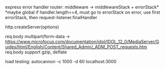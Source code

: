 express error handler
  router: middleware -> middlewareStack + errorStack*    *maybe global
  if handler.length==4, must go to errorStack
  on error, use first errorStack, then request-listener.finalHandler


http.createServer(options)

req.body multipart/form-data  ->  https://www.microfocus.com/documentation/idol/IDOL_12_0/MediaServer/Guides/html/English/Content/Shared_Admin/_ADM_POST_requests.htm
req.body support gzip, deflate 

load testing: autocannon -c 1000 -d 60 localhost:3000
